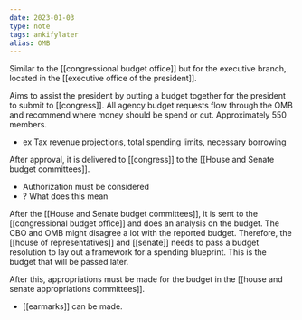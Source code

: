 ```yaml
---
date: 2023-01-03
type: note
tags: ankifylater
alias: OMB
---
```


Similar to the [[congressional budget office]] but for the executive branch, located in the [[executive office of the president]].

Aims to assist the president by putting a budget together for the president to submit to [[congress]]. All agency budget requests flow through the OMB and recommend where money should be spend or cut. Approximately 550 members.
- ex Tax revenue projections, total spending limits, necessary borrowing

After approval, it is delivered to [[congress]] to the [[House and Senate budget committees]].
- Authorization must be considered
- ? What does this mean

After the [[House and Senate budget committees]], it is sent to the [[congressional budget office]] and does an analysis on the budget. The CBO and OMB might disagree a lot with the reported budget. Therefore, the [[house of representatives]] and [[senate]] needs to pass a budget resolution to lay out a framework for a spending blueprint. This is the budget that will be passed later.

After this, appropriations must be made for the budget in the [[house and senate appropriations committees]].
- [[earmarks]] can be made.
